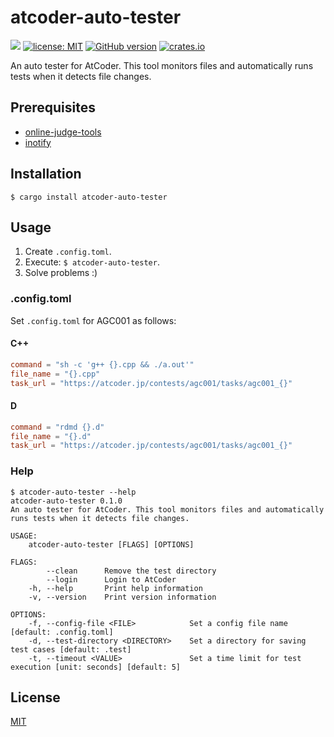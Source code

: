 atcoder-auto-tester
===

[![](https://github.com/arkark/atcoder-auto-tester/workflows/Rust/badge.svg)](https://github.com/ArkArk/atcoder-auto-tester/actions)
[![license: MIT](https://img.shields.io/badge/license-MIT-yellow.svg)](https://github.com/ArkArk/atcoder-auto-tester/blob/master/LICENSE)
[![GitHub version](https://badge.fury.io/gh/arkark%2Fatcoder-auto-tester.svg)](https://badge.fury.io/gh/arkark%2Fatcoder-auto-tester)
[![crates.io](https://img.shields.io/crates/v/atcoder-auto-tester.svg)](https://crates.io/crates/atcoder-auto-tester)

An auto tester for AtCoder. This tool monitors files and automatically runs tests when it detects file changes.

## Prerequisites

- [online-judge-tools](https://github.com/kmyk/online-judge-tools)
- [inotify](http://man7.org/linux/man-pages/man7/inotify.7.html)

## Installation

```terminal
$ cargo install atcoder-auto-tester
```

## Usage

1. Create `.config.toml`.
1. Execute: `$ atcoder-auto-tester`.
1. Solve problems :)

### .config.toml

Set `.config.toml` for AGC001 as follows:

#### C++

```toml
command = "sh -c 'g++ {}.cpp && ./a.out'"
file_name = "{}.cpp"
task_url = "https://atcoder.jp/contests/agc001/tasks/agc001_{}"
```

#### D

```toml
command = "rdmd {}.d"
file_name = "{}.d"
task_url = "https://atcoder.jp/contests/agc001/tasks/agc001_{}"
```

### Help

```terminal
$ atcoder-auto-tester --help
atcoder-auto-tester 0.1.0
An auto tester for AtCoder. This tool monitors files and automatically runs tests when it detects file changes.

USAGE:
    atcoder-auto-tester [FLAGS] [OPTIONS]

FLAGS:
        --clean      Remove the test directory
        --login      Login to AtCoder
    -h, --help       Print help information
    -v, --version    Print version information

OPTIONS:
    -f, --config-file <FILE>            Set a config file name [default: .config.toml]
    -d, --test-directory <DIRECTORY>    Set a directory for saving test cases [default: .test]
    -t, --timeout <VALUE>               Set a time limit for test execution [unit: seconds] [default: 5]
```

## License

[MIT](https://github.com/ArkArk/atcoder-auto-tester/blob/master/LICENSE)
